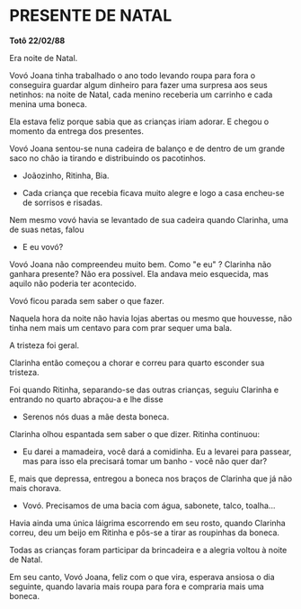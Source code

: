 PRESENTE DE NATAL
===

**Totô 22/02/88**

Era noite de Natal.

Vovó Joana tinha trabalhado o ano todo levando roupa para fora o
conseguira guardar algum dinheiro para fazer uma surpresa aos seus
netinhos: na noite de Natal, cada menino receberia um carrinho e cada
menina uma boneca.

Ela estava feliz porque sabia que as crianças iriam
adorar. E chegou o momento da entrega dos presentes.

Vovó Joana sentou-se nuna cadeira de balanço e de dentro de um grande
saco no chão ia tirando e distribuindo os pacotinhos.

- Joãozinho, Ritinha, Bia.

- Cada criança que recebia ficava muito alegre e logo a casa encheu-se
  de sorrisos e risadas.

Nem mesmo vovó havia se levantado de sua cadeira quando Clarinha, uma
de suas netas, falou

- E eu vovó?

Vovó Joana não compreendeu muito bem. Como "e eu" ?  Clarinha não
ganhara presente? Não era possivel. Ela andava meio esquecida, mas
aquilo não poderia ter acontecido.

Vovó ficou parada sem saber o que fazer.

Naquela hora da noite não havia lojas abertas ou mesmo que houvesse,
não tinha nem mais um centavo para com prar sequer uma bala.

A tristeza foi geral.

Clarinha então começou a chorar e correu para quarto esconder sua
tristeza.

Foi quando Ritinha, separando-se das outras crianças, seguiu Clarinha
e entrando no quarto abraçou-a e lhe disse

- Serenos nós duas a mãe desta boneca.

Clarinha olhou espantada sem saber o que dizer. Ritinha continuou:

- Eu darei a mamadeira, você dará a comidinha. Eu a levarei para
passear, mas para isso ela precisará tomar um banho - você não quer
dar?

E, mais que depressa, entregou a boneca nos braços
de Clarinha que já não mais chorava.

- Vovó. Precisamos de uma bacia com água, sabonete,
talco, toalha...

Havia ainda uma única láigrima escorrendo em seu rosto, quando
Clarinha correu, deu um beijo em Ritinha e pôs-se a tirar as roupinhas
da boneca.

Todas as crianças foram participar da brincadeira e a alegria voltou à
noite de Natal.

Em seu canto, Vovó Joana, feliz com o que vira, esperava ansiosa o dia
seguinte, quando lavaria mais roupa para fora e compraria mais uma
boneca.